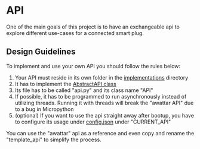 # API

One of the main goals of this project is to have an exchangeable api to explore different use-cases for a connected smart plug.

## Design Guidelines
To implement and use your own API you should follow the rules below:

1. Your API must reside in its own folder in the [implementations](./implementations) directory
2. It has to implement the [AbstractAPI class](abstract_api.py)
3. Its file has to be called "api.py" and its class name "API"
4. If possible, it has to be programmed to run asynchronously instead of utilizing threads. Running it with threads will break the "awattar API" due to a bug in Micropython
5. (optional) If you want to use the api straight away after bootup, you have to configure its usage under [config.json](../config.json) under "CURRENT_API"

You can use the "awattar" api as a reference and even copy and rename the "template_api" to simplify the process.
